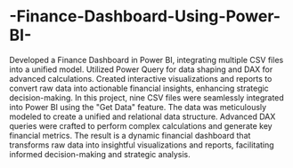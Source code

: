 # -Finance-Dashboard-Using-Power-BI-
Developed a Finance Dashboard in Power BI, integrating multiple CSV files into a unified model. Utilized Power Query for data shaping and DAX for advanced calculations. Created interactive visualizations and reports to convert raw data into actionable financial insights, enhancing strategic decision-making. In this project, nine CSV files were seamlessly integrated into Power BI using the "Get Data" feature. The data was meticulously modeled to create a unified and relational data structure. Advanced DAX queries were crafted to perform complex calculations and generate key financial metrics. The result is a dynamic financial dashboard that transforms raw data into insightful visualizations and reports, facilitating informed decision-making and strategic analysis.
